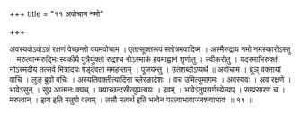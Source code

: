 +++
title = "११ अवोचाम नमो"

+++

अवस्यवोऽवोऽन्नं रक्षणं वेच्छन्तो वयमवोचाम । एतत्सूक्तरूपं स्तोत्रमवादिष्म । अस्मैरुद्राय नमो नमस्कारोऽस्तु । मरुत्वान्मरुद्भिः स्वकीयै पुत्रैर्युक्तो रुद्रश्च नोऽस्माकं हवमाह्वानं शृणोतु । स्वीकरोतु । यदस्माभिरुक्तं नोऽस्मदीयं तत्सर्वं मित्रादयः षड्देवता ममहन्ताम् । पूजयन्तु । उतशब्दोऽप्यर्थे ॥ अवोचाम । ब्रूञ् वक्तायां वाचि । लुङ् ब्रुवो वचिः । अस्यतिवक्तीत्यादिना च्लेरङादेशः । वच उमित्युमागमः । अवस्यवः । अव रक्षणे । भावेऽसुन् । सुप आत्मनः क्यच् । क्याच्छन्दसीत्युप्रत्ययः । हवम् । भावेऽनुपसर्गस्येत्यप् । सम्प्रसारणं च । मरुत्वान् । झय इति मतुपो वत्वम् । तसौ मत्वर्थ इति भत्वेन पदत्वाभावाज्जश्त्वाभावः ॥ ११ ॥